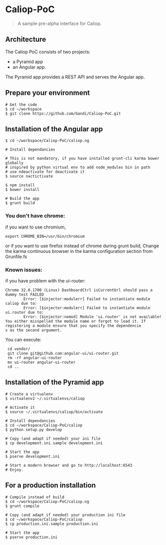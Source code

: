 Caliop-PoC
==========

> A sample pre-alpha interface for Caliop.

## Architecture

The Caliop PoC consists of two projects:
  - a Pyramid app
  - an Angular app.

The Pyramid app provides a REST API and serves the Angular app.

## Prepare your environment

```shell
# Get the code
$ cd ~/workspace
$ git clone https://github.com/Gandi/Caliop-PoC.git
```

## Installation of the Angular app

```shell
$ cd ~/workspace/Caliop-PoC/caliop.ng

# Install dependancies

# This is not mandatory, if you have installed grunt-cli karma bower globally
# inspired by python virtual env to add node_modules bin in path
# use ndeactivate for deactivate it
$ source nactictivate

$ npm install
$ bower install

# Build the app
$ grunt build
```

### You don't have chrome:

if you want to use chromium,
```shell
export CHROME_BIN=/usr/bin/chromium
```

or if you want to use firefox instead of chrome during grunt build,
Change the karma  continuous browser in the karma configuration section
from Grunfile.fs


### Known issues:

if you have problem with the ui-router:
```shell
Chrome 32.0.1700 (Linux) DashboardCtrl isCurrentUrl should pass a dummy test FAILED
        Error: [$injector:modulerr] Failed to instantiate module caliop due to:
        Error: [$injector:modulerr] Failed to instantiate module ui.router due to:
        Error: [$injector:nomod] Module 'ui.router' is not available! You either misspelled the module name or forgot to load it. If registering a module ensure that you specify the dependencie
s as the second argument.
```

You can execute:
```shell
 cd vendor/
 git clone git@github.com:angular-ui/ui-router.git
 rm -rf angular-ui-router
 mv ui-router angular-ui-router
 cd ..
```

## Installation of the Pyramid app

```shell
# Create a virtualenv
$ virtualenv2 ~/.virtualenvs/caliop

# Activate it
$ source ~/.virtualenvs/caliop/bin/activate

# Install dependancies
$ cd ~/workspace/Caliop-PoC/caliop
$ python setup.py develop

# Copy (and adapt if needed) your ini file
$ cp development.ini.sample development.ini

# Start the app
$ pserve development.ini

# Start a modern browser and go to http://localhost:6543
# Enjoy.
```

## For a production installation

```shell
# Compile instead of build
$ cd ~/workspace/Caliop-PoC/caliop.ng
$ grunt compile

# Copy (and adapt if needed) your production ini file
$ cd ~/workspace/Caliop-PoC/caliop
$ cp production.ini.sample production.ini

# Start the app
$ pserve production.ini
```
